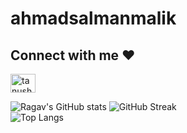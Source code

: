 # ahmadsalmanmalik




<h2 align="left">Connect with me ❤️</h2>
<p align="left">
<a href="https://www.linkedin.com/in/~salmanmalik/" target="blank"><img align="center" src="https://raw.githubusercontent.com/rahuldkjain/github-profile-readme-generator/master/src/images/icons/Social/linked-in-alt.svg" alt="tanush-savadi-2161181b1" height="30" width="40" /></a>

</p>


![Ragav's GitHub stats](https://github-readme-stats.vercel.app/api?username=ASalman-Malik&show_icons=true&theme=radical)
  ![GitHub Streak](https://github-readme-streak-stats.herokuapp.com/?user=ASalman-Malik&theme=radical)  
  ![Top Langs](https://github-readme-stats.vercel.app/api/top-langs/?username=ASalman-Malik&layout=compact&theme=radical&langs_count=6)                                           

                                                  
